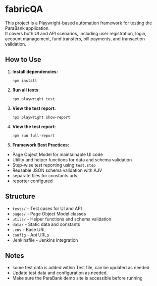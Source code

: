 # fabricQA

This project is a Playwright-based automation framework for testing the ParaBank application.  
It covers both UI and API scenarios, including user registration, login, account management, fund transfers, bill payments, and transaction validation.

## How to Use

1. **Install dependencies:**
   ```
   npm install
   ```

2. **Run all tests:**
   ```
   npx playwright test
   ```

3. **View the test report:**
   ```
   npx playwright show-report
   ```

4. **View the test report:**
   ```
   npm run full-report
   ```

5. **Framework Best Practices:**  
  - Page Object Model for maintainable UI code
  - Utility and helper functions for data and schema validation
  - Step-wise test reporting using `test.step`
  - Reusable JSON schema validation with AJV
  - separate files for constants urls
  - reporter configured

## Structure

- `tests/` - Test cases for UI and API
- `pages/` - Page Object Model classes
- `utils/` - Helper functions and schema validation
- `data/` - Static data and constants
- `.env` - Base URL
- `config` - Api URLs
- Jenkinsfile - Jenkins integration

## Notes
- some test data is added within Test file, can be updated as needed
- Update test data and configuration as needed.
- Make sure the ParaBank demo site is accessible before running